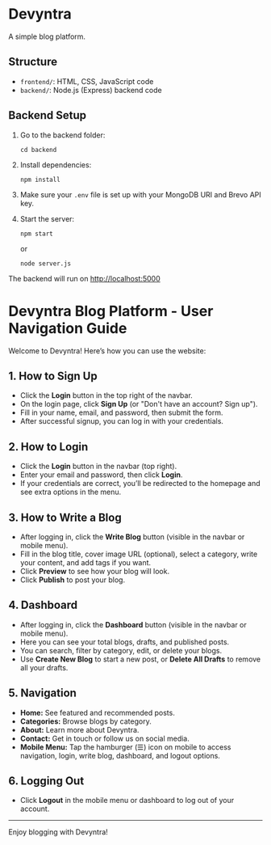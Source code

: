 # Devyntra

A simple blog platform.

## Structure

- `frontend/`: HTML, CSS, JavaScript code
- `backend/`: Node.js (Express) backend code

## Backend Setup

1. Go to the backend folder:
   ```
   cd backend
   ```

2. Install dependencies:
   ```
   npm install
   ```

3. Make sure your `.env` file is set up with your MongoDB URI and Brevo API key.

4. Start the server:
   ```
   npm start
   ```
   or
   ```
   node server.js
   ```

The backend will run on [http://localhost:5000](http://localhost:5000)

# Devyntra Blog Platform - User Navigation Guide

Welcome to Devyntra! Here’s how you can use the website:

## 1. How to Sign Up

- Click the **Login** button in the top right of the navbar.
- On the login page, click **Sign Up** (or "Don't have an account? Sign up").
- Fill in your name, email, and password, then submit the form.
- After successful signup, you can log in with your credentials.

## 2. How to Login

- Click the **Login** button in the navbar (top right).
- Enter your email and password, then click **Login**.
- If your credentials are correct, you’ll be redirected to the homepage and see extra options in the menu.

## 3. How to Write a Blog

- After logging in, click the **Write Blog** button (visible in the navbar or mobile menu).
- Fill in the blog title, cover image URL (optional), select a category, write your content, and add tags if you want.
- Click **Preview** to see how your blog will look.
- Click **Publish** to post your blog.

## 4. Dashboard

- After logging in, click the **Dashboard** button (visible in the navbar or mobile menu).
- Here you can see your total blogs, drafts, and published posts.
- You can search, filter by category, edit, or delete your blogs.
- Use **Create New Blog** to start a new post, or **Delete All Drafts** to remove all your drafts.

## 5. Navigation

- **Home:** See featured and recommended posts.
- **Categories:** Browse blogs by category.
- **About:** Learn more about Devyntra.
- **Contact:** Get in touch or follow us on social media.
- **Mobile Menu:** Tap the hamburger (☰) icon on mobile to access navigation, login, write blog, dashboard, and logout options.

## 6. Logging Out

- Click **Logout** in the mobile menu or dashboard to log out of your account.

---

Enjoy blogging with Devyntra!

